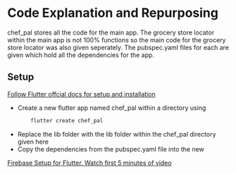 # Code Explanation and Repurposing

<p>chef_pal stores all the code for the main app. The grocery store locator within the main app is not 100% functions so the main code for the grocery store locator was also given seperately. The pubspec.yaml files for each are given which hold all the dependencies for the app.</p>

## Setup

<a href="https://flutter.dev/docs">Follow Flutter offcial docs for setup and installation</a>

<ul>
<li><p>Create a new flutter app named chef_pal within a directory using </p>

```bash
    flutter create chef_pal
```

</li>

<li>Replace the lib folder with the lib folder within the chef_pal directory given here</li>
<li>Copy the dependencies from the pubspec.yaml file into the new</li>
</ul>


<a href="https://www.youtube.com/watch?v=Mx24wiPilHg">Firebase Setup for Flutter. Watch first 5 minutes of video </a>
